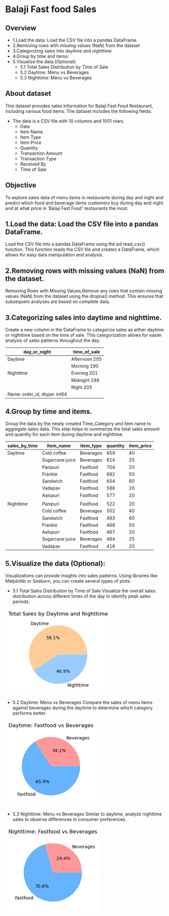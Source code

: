 # Balaji Fast food Sales

## **Overview** 
- 1.Load the data: Load the CSV file into a pandas DataFrame.
- 2.Removing rows with missing values (NaN) from the dataset
- 3.Categorizing sales into daytime and nighttime
- 4.Group by time and items:
- 5.Visualize the data (Optional):
  * 5.1 Total Sales Distribution by Time of Sale
  * 5.2 Daytime: Menu vs Beverages
  * 5.3 Nighttime: Menu vs Beverages

## **About dataset**           
This dataset provides sales information for Balaji Fast Food Restaurant, including various food items. The dataset includes the following fields:
- The data is a CSV file with 10 columns and 1001 rows.
    * Date
    * Item Name
    * Item Type
    * Item Price
    * Quantity
    * Transaction Amount
    * Transaction Type
    * Received By
    * Time of Sale
  

## **Objective**
 To explore sales data of menu items in restaurants during day and night and predict which food and beverage items customers buy during day and night and at what price in 'Balaji Fast Food' restaurants the most.


## 1.Load the data: Load the CSV file into a pandas DataFrame.
Load the CSV file into a pandas DataFrame using the pd.read_csv() function. This function reads the CSV file and creates a DataFrame, which allows for easy data manipulation and analysis.


## 2.Removing rows with missing values (NaN) from the dataset.
Removing Rows with Missing Values,Remove any rows that contain missing values (NaN) from the dataset using the dropna() method. This ensures that subsequent analyses are based on complete data.


## 3.Categorizing sales into daytime and nighttime.
Create a new column in the DataFrame to categorize sales as either daytime or nighttime based on the time of sale. This categorization allows for easier analysis of sales patterns throughout the day.

| **day_or_night** | **time_of_sale**    |
|------------------|---------------------|
| Daytime          | Afternoon       205 | 
|                  | Morning         190 |
| Nighttime        | Evening         201 |
|                  | Midnight        199 |
|                  | Night           205 |
| Name: order_id, dtype: int64           |


## 4.Group by time and items.
Group the data by the newly created Time_Category and item name to aggregate sales data. This step helps to summarize the total sales amount and quantity for each item during daytime and nighttime.
                                  
| **sales_by_time** |  **item_name** | **item_type** | **quantity** | **item_price**|                
|-------------------|----------------|---------------|--------------|---------------|
| Daytime           | Cold coffee    | Beverages     |  859         | 40            |
|                   | Sugarcane juice| Beverages     |  814         | 25            |
|                   | Panipuri       | Fastfood      |  704         | 20            |
|                   | Frankie        | Fastfood      |  682         | 50            |
|                   | Sandwich       | Fastfood      |  604         | 60            |  
|                   | Vadapav        | Fastfood      |  588         | 20            |
|                   | Aalopuri       | Fastfood      |  577         | 20            |
|                   |                |               |              |               |
| Nighttime         | Panipuri       | Fastfood      |  522         | 20            |
|                   | Cold coffee    | Beverages     |  502         | 40            |
|                   | Sandwich       | Fastfood      |  493         | 60            |
|                   | Frankie        | Fastfood      |  468         | 50            |
|                   | Aalopuri       | Fastfood      |  467         | 20            |
|                   | Sugarcane juice| Beverages     |  464         | 25            |
|                   | Vadapav        | Fastfood      |  418         | 20            |



## 5.Visualize the data (Optional):
Visualizations can provide insights into sales patterns. Using libraries like Matplotlib or Seaborn, you can create several types of plots:
  * 5.1 Total Sales Distribution by Time of Sale
  Visualize the overall sales distribution across different times of the day to identify peak sales periods.

  ![alt text](image.png)


  * 5.2 Daytime: Menu vs Beverages
  Compare the sales of menu items against beverages during the daytime to determine which category performs better.

  ![alt text](image-1.png)


  * 5.3 Nighttime: Menu vs Beverages
  Similar to daytime, analyze nighttime sales to observe differences in consumer preferences.

  ![alt text](image-2.png)





